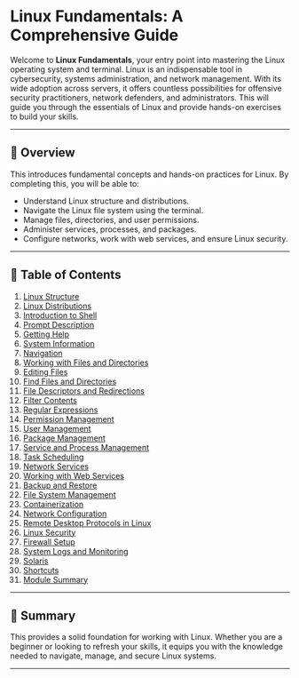 # Linux Fundamentals: A Comprehensive Guide
Welcome to **Linux Fundamentals**, your entry point into mastering the Linux operating system and terminal. Linux is an indispensable tool in cybersecurity, systems administration, and network management. With its wide adoption across servers, it offers countless possibilities for offensive security practitioners, network defenders, and administrators. This will guide you through the essentials of Linux and provide hands-on exercises to build your skills.

---

## 🌟 **Overview**
This introduces fundamental concepts and hands-on practices for Linux. By completing this, you will be able to:  
- Understand Linux structure and distributions.  
- Navigate the Linux file system using the terminal.  
- Manage files, directories, and user permissions.  
- Administer services, processes, and packages.  
- Configure networks, work with web services, and ensure Linux security.  

---

## 📖 **Table of Contents**
1. [Linux Structure](#linux-structure)  
2. [Linux Distributions](#linux-distributions)  
3. [Introduction to Shell](#introduction-to-shell)  
4. [Prompt Description](#prompt-description)  
5. [Getting Help](#getting-help)  
6. [System Information](#system-information)  
7. [Navigation](#navigation)  
8. [Working with Files and Directories](#working-with-files-and-directories)  
9. [Editing Files](#editing-files)  
10. [Find Files and Directories](#find-files-and-directories)  
11. [File Descriptors and Redirections](#file-descriptors-and-redirections)  
12. [Filter Contents](#filter-contents)  
13. [Regular Expressions](#regular-expressions)  
14. [Permission Management](#permission-management)  
15. [User Management](#user-management)  
16. [Package Management](#package-management)  
17. [Service and Process Management](#service-and-process-management)  
18. [Task Scheduling](#task-scheduling)  
19. [Network Services](#network-services)  
20. [Working with Web Services](#working-with-web-services)  
21. [Backup and Restore](#backup-and-restore)  
22. [File System Management](#file-system-management)  
23. [Containerization](#containerization)  
24. [Network Configuration](#network-configuration)  
25. [Remote Desktop Protocols in Linux](#remote-desktop-protocols-in-linux)  
26. [Linux Security](#linux-security)  
27. [Firewall Setup](#firewall-setup)  
28. [System Logs and Monitoring](#system-logs-and-monitoring)  
29. [Solaris](#solaris)  
30. [Shortcuts](#shortcuts)  
31. [Module Summary](#module-summary)  

---

## 📝 **Summary**

This provides a solid foundation for working with Linux. Whether you are a beginner or looking to refresh your skills, it equips you with the knowledge needed to navigate, manage, and secure Linux systems. 

---
